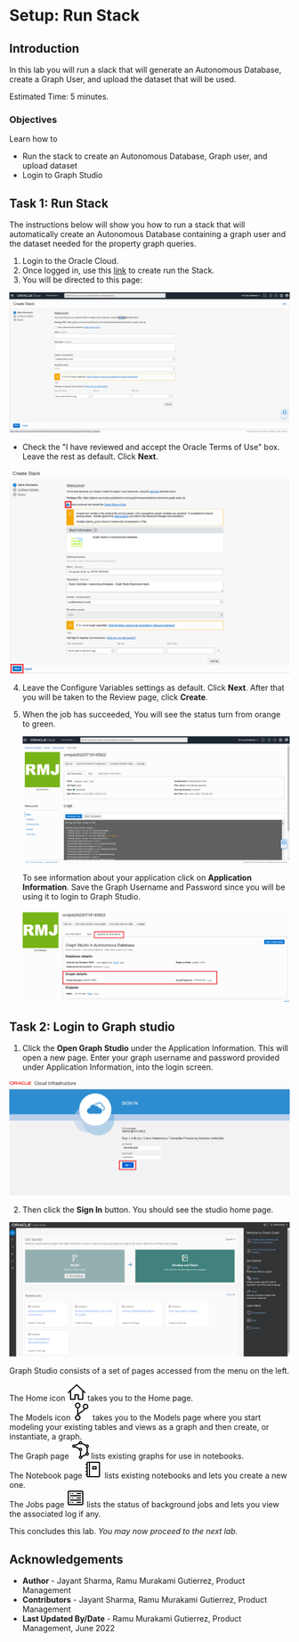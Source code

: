 # Setup: Run Stack

## Introduction

In this lab you will run a slack that will generate an Autonomous Database, create a Graph User, and upload the dataset that will be used.

Estimated Time: 5 minutes.

### Objectives

Learn how to
- Run the stack to create an Autonomous Database, Graph user, and upload dataset
- Login to Graph Studio

## Task 1: Run Stack

The instructions below will show you how to run a stack that will automatically create an Autonomous Database containing a graph user and the dataset needed for the property graph queries.

1. Login to the Oracle Cloud.
2.  Once logged in, use this [link](https://cloud.oracle.com/resourcemanager/stacks/create?zipUrl=https://github.com/orac[…]/oci-arch-graph/releases/latest/download/orm-graph-stack.zip) to create run the Stack.
3. You will be directed to this page:

  ![The create stack page](./images/create-stack.png "")

  - Check the "I have reviewed and accept the Oracle Terms of Use" box. Leave the rest as default. Click **Next**.

  ![Option to have reviewed and accept the Oracle Terms of Use checked](./images/oracle-terms.png "")

4. Leave the Configure Variables settings as default. Click **Next**. After that you will be taken to the Review page, click **Create**.
5. When the job has succeeded, You will see the status turn from orange to green.

    ![Job has been successful](./images/successful-job.png "")

    To see information about your application click on **Application Information**. Save the Graph Username and Password since you will be using it to login to Graph Studio.

    ![How to see the graph username and password](./images/graph-username-password.png "")

## Task 2: Login to Graph studio

1. Click the **Open Graph Studio** under the Application Information. This will open a new page. Enter your graph username and password provided under Application Information, into the login screen.

  ![Open graph studio under Application Information](./images/login-page.png " ")

2. Then click the **Sign In** button. You should see the studio home page.   

  ![ALT text is not available for this image](./images/gs-graphuser-home-page.png " ")

  Graph Studio consists of a set of pages accessed from the menu on the left.

  The Home icon ![ALT text is not available for this image](images/home.svg "") takes you to the Home page.  
  The Models icon ![ALT text is not available for this image](images/code-fork.svg "") takes you to the Models page where you start modeling your existing tables and views as a graph and then create, or instantiate, a graph.  
  The Graph page ![ALT text is not available for this image](images/radar-chart.svg "") lists existing graphs for use in notebooks.  
  The Notebook page ![ALT text is not available for this image](images/notebook.svg "") lists existing notebooks and lets you create a new one.  
  The Jobs page ![ALT text is not available for this image](images/server.svg "") lists the status of background jobs and lets you view the associated log if any.

  This concludes this lab. *You may now proceed to the next lab.*  

  ## Acknowledgements
  * **Author** - Jayant Sharma, Ramu Murakami Gutierrez, Product Management
  * **Contributors** -  Jayant Sharma, Ramu Murakami Gutierrez, Product Management
  * **Last Updated By/Date** - Ramu Murakami Gutierrez, Product Management, June 2022  
